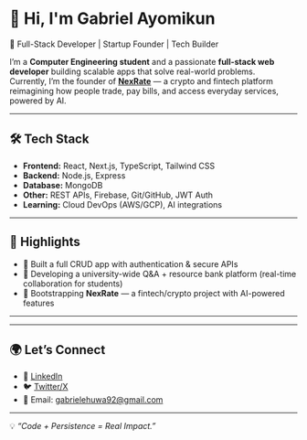 
# 👋 Hi, I'm Gabriel Ayomikun

🚀 Full-Stack Developer | Startup Founder | Tech Builder  

I’m a **Computer Engineering student** and a passionate **full-stack web developer** building scalable apps that solve real-world problems.  
Currently, I’m the founder of **[NexRate](https://github.com/nexrate-landing)** — a crypto and fintech platform reimagining how people trade, pay bills, and access everyday services, powered by AI.  

---

## 🛠 Tech Stack
- **Frontend:** React, Next.js, TypeScript, Tailwind CSS  
- **Backend:** Node.js, Express  
- **Database:** MongoDB  
- **Other:** REST APIs, Firebase, Git/GitHub, JWT Auth  
- **Learning:** Cloud DevOps (AWS/GCP), AI integrations  

---

## 🌟 Highlights
- 🔹 Built a full CRUD app with authentication & secure APIs  
- 🔹 Developing a university-wide Q&A + resource bank platform (real-time collaboration for students)  
- 🔹 Bootstrapping **NexRate** — a fintech/crypto project with AI-powered features  

---

---

## 🌍 Let’s Connect
- 💼 [LinkedIn](https://linkedin.com/in/leogabson)  
- 🐦 [Twitter/X](https://twitter.com/leogabson)  
- 📧 Email: gabrielehuwa92@gmail.com

---

💡 *“Code + Persistence = Real Impact.”*

